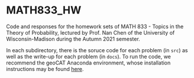 # MATH833_HW

Code and responses for the homework sets of MATH 833 - Topics in the Theory of Probability, lectured by Prof. Nan Chen of the University of Wisconsin-Madison during the Autumn 2021 semester.

In each subdirectory, there is the soruce code for each problem (in `src`) as well as the write-up for each problem (in `docs`). To run the code, we recommend the geoCAT Anaconda environment, whose installation instructions may be found [here](https://geocat-comp.readthedocs.io/en/latest/installation.html).
